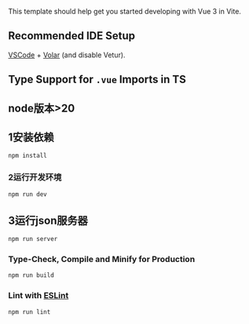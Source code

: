 This template should help get you started developing with Vue 3 in Vite.

## Recommended IDE Setup

[VSCode](https://code.visualstudio.com/) + [Volar](https://marketplace.visualstudio.com/items?itemName=Vue.volar) (and disable Vetur).

## Type Support for `.vue` Imports in TS

## node版本>20
## 1安装依赖

```sh
npm install
```

### 2运行开发环境

```sh
npm run dev
```
## 3运行json服务器
```sh
npm run server
```
### Type-Check, Compile and Minify for Production

```sh
npm run build
```

### Lint with [ESLint](https://eslint.org/)

```sh
npm run lint
```
